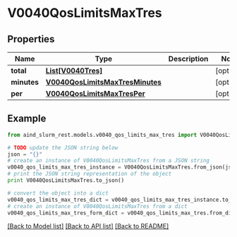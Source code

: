 # V0040QosLimitsMaxTres


## Properties

Name | Type | Description | Notes
------------ | ------------- | ------------- | -------------
**total** | [**List[V0040Tres]**](V0040Tres.md) |  | [optional] 
**minutes** | [**V0040QosLimitsMaxTresMinutes**](V0040QosLimitsMaxTresMinutes.md) |  | [optional] 
**per** | [**V0040QosLimitsMaxTresPer**](V0040QosLimitsMaxTresPer.md) |  | [optional] 

## Example

```python
from aind_slurm_rest.models.v0040_qos_limits_max_tres import V0040QosLimitsMaxTres

# TODO update the JSON string below
json = "{}"
# create an instance of V0040QosLimitsMaxTres from a JSON string
v0040_qos_limits_max_tres_instance = V0040QosLimitsMaxTres.from_json(json)
# print the JSON string representation of the object
print V0040QosLimitsMaxTres.to_json()

# convert the object into a dict
v0040_qos_limits_max_tres_dict = v0040_qos_limits_max_tres_instance.to_dict()
# create an instance of V0040QosLimitsMaxTres from a dict
v0040_qos_limits_max_tres_form_dict = v0040_qos_limits_max_tres.from_dict(v0040_qos_limits_max_tres_dict)
```
[[Back to Model list]](../README.md#documentation-for-models) [[Back to API list]](../README.md#documentation-for-api-endpoints) [[Back to README]](../README.md)


